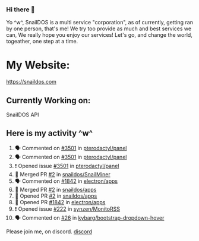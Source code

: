 ### Hi there 👋
Yo ^w^,
SnailDOS is a multi service "corporation", as of currently, getting ran by one person, that's me!
We try too provide as much and best services we can, We really hope you enjoy our services!
Let's go, and change the world, togeather, one step at a time.
# My Website:
https://snaildos.com
## Currently Working on:
SnailDOS API
## Here is my activity ^w^
<!--START_SECTION:activity-->
1. 🗣 Commented on [#3501](https://github.com/pterodactyl/panel/issues/3501) in [pterodactyl/panel](https://github.com/pterodactyl/panel)
2. 🗣 Commented on [#3501](https://github.com/pterodactyl/panel/issues/3501) in [pterodactyl/panel](https://github.com/pterodactyl/panel)
3. ❗️ Opened issue [#3501](https://github.com/pterodactyl/panel/issues/3501) in [pterodactyl/panel](https://github.com/pterodactyl/panel)
4. 🎉 Merged PR [#2](https://github.com/snaildos/SnailMiner/pull/2) in [snaildos/SnailMiner](https://github.com/snaildos/SnailMiner)
5. 🗣 Commented on [#1842](https://github.com/electron/apps/issues/1842) in [electron/apps](https://github.com/electron/apps)
6. 🎉 Merged PR [#2](https://github.com/snaildos/apps/pull/2) in [snaildos/apps](https://github.com/snaildos/apps)
7. 💪 Opened PR [#2](https://github.com/snaildos/apps/pull/2) in [snaildos/apps](https://github.com/snaildos/apps)
8. 💪 Opened PR [#1842](https://github.com/electron/apps/pull/1842) in [electron/apps](https://github.com/electron/apps)
9. ❗️ Opened issue [#222](https://github.com/synzen/MonitoRSS/issues/222) in [synzen/MonitoRSS](https://github.com/synzen/MonitoRSS)
10. 🗣 Commented on [#26](https://github.com/kybarg/bootstrap-dropdown-hover/issues/26) in [kybarg/bootstrap-dropdown-hover](https://github.com/kybarg/bootstrap-dropdown-hover)
<!--END_SECTION:activity-->
Please join me, on discord.
[discord](https://invite.gg/snaildos)
